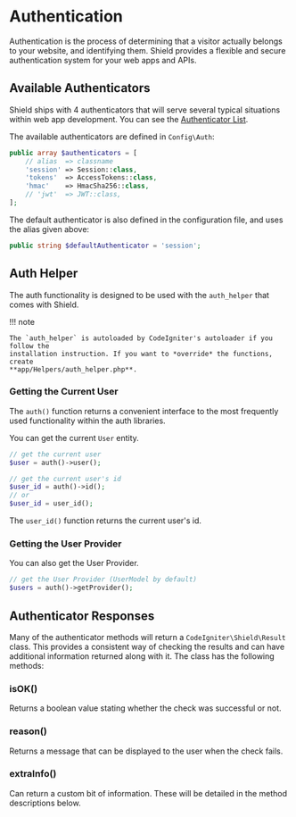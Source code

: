 # Authentication

Authentication is the process of determining that a visitor actually belongs to your website,
and identifying them. Shield provides a flexible and secure authentication system for your
web apps and APIs.

## Available Authenticators

Shield ships with 4 authenticators that will serve several typical situations within web app development.
You can see the [Authenticator List](../../getting_started/authenticators.md).

The available authenticators are defined in `Config\Auth`:

```php
public array $authenticators = [
    // alias  => classname
    'session' => Session::class,
    'tokens'  => AccessTokens::class,
    'hmac'    => HmacSha256::class,
    // 'jwt'  => JWT::class,
];
```

The default authenticator is also defined in the configuration file, and uses the alias given above:

```php
public string $defaultAuthenticator = 'session';
```

## Auth Helper

The auth functionality is designed to be used with the `auth_helper` that comes
with Shield.

!!! note

    The `auth_helper` is autoloaded by CodeIgniter's autoloader if you follow the
    installation instruction. If you want to *override* the functions, create
    **app/Helpers/auth_helper.php**.

### Getting the Current User

The `auth()` function returns a convenient interface to the most frequently used
functionality within the auth libraries.

You can get the current `User` entity.

```php
// get the current user
$user = auth()->user();

// get the current user's id
$user_id = auth()->id();
// or
$user_id = user_id();
```

The `user_id()` function returns the current user's id.

### Getting the User Provider

You can also get the User Provider.

```php
// get the User Provider (UserModel by default)
$users = auth()->getProvider();
```

## Authenticator Responses

Many of the authenticator methods will return a `CodeIgniter\Shield\Result` class. This provides a consistent
way of checking the results and can have additional information returned along with it. The class
has the following methods:

### isOK()

Returns a boolean value stating whether the check was successful or not.

### reason()

Returns a message that can be displayed to the user when the check fails.

### extraInfo()

Can return a custom bit of information. These will be detailed in the method descriptions below.
